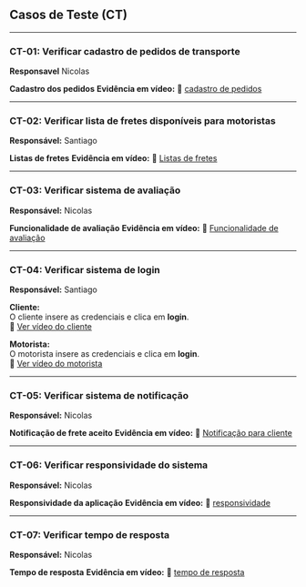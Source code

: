 ## Casos de Teste (CT)

---

### CT-01: Verificar cadastro de pedidos de transporte 
**Responsavel** Nicolas

**Cadastro dos pedidos**
**Evidência em vídeo:** 🎥 [cadastro de pedidos](./vid/cadastro%20de%20pedidos.mp4)

---

### CT-02: Verificar lista de fretes disponíveis para motoristas  
**Responsável:** Santiago

**Listas de fretes**
**Evidência em vídeo:** 🎥 [Listas de fretes](./vid/fretes%20disponiveis%20para%20motorista.mp4)

---

### CT-03: Verificar sistema de avaliação  
**Responsável:** Nicolas

**Funcionalidade de avaliação**
**Evidência em vídeo:** 🎥 [Funcionalidade de avaliação](./vid/sistema%20de%20avaliação.mp4)

---

### CT-04: Verificar sistema de login  
**Responsável:** Santiago  

**Cliente:**  
O cliente insere as credenciais e clica em **login**.  
🎥 [Ver vídeo do cliente](./vid/loginclientefun.mp4)

**Motorista:**  
O motorista insere as credenciais e clica em **login**.  
🎥 [Ver vídeo do motorista](./vid/loginmotoristafun.mp4)

---

### CT-05: Verificar sistema de notificação  
**Responsável:** Nicolas

**Notificação de frete aceito**
**Evidência em vídeo:** 🎥 [Notificação para cliente](./vid/funcionalidade%20de%20notificação.mp4)

---

### CT-06: Verificar responsividade do sistema  
**Responsável:** Nicolas

**Responsividade da aplicação**
**Evidência em vídeo:** 🎥 [responsividade](./vid/responsividade.mp4)

---

### CT-07: Verificar tempo de resposta  
**Responsável:** Nicolas

**Tempo de resposta**
**Evidência em vídeo:** 🎥 [tempo de resposta](./vid/tempo%20de%20resposta.mp4)
